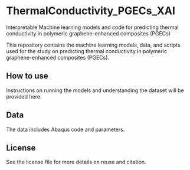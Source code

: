 # ThermalConductivity_PGECs_XAI
Interpretable Machine learning models and code for predicting thermal conductivity in polymeric graphene-enhanced composites (PGECs)

This repository contains the machine learning models, data, and scripts used for the study on predicting thermal conductivity in polymeric graphene-enhanced composites (PGECs).

## How to use
Instructions on running the models and understanding the dataset will be provided here.

## Data
The data includes Abaqus code and parameters.

## License
See the license file for more details on reuse and citation.
